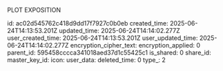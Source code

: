 PLOT EXPOSITION

id: ac02d545762c418d9dd17f7927c0b0eb
created_time: 2025-06-24T14:13:53.201Z
updated_time: 2025-06-24T14:14:02.277Z
user_created_time: 2025-06-24T14:13:53.201Z
user_updated_time: 2025-06-24T14:14:02.277Z
encryption_cipher_text: 
encryption_applied: 0
parent_id: 595458cccca341018aed37d1c55425c1
is_shared: 0
share_id: 
master_key_id: 
icon: 
user_data: 
deleted_time: 0
type_: 2